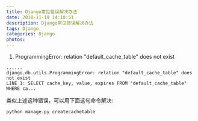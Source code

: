 ```yaml
---
title: Django常见错误解决办法
date: 2018-11-19 14:10:51
description: Django常见错误解决办法
tags: Django
categories: Django
photos:
---
```

1. ProgrammingError: relation "default_cache_table" does not exist

```text
......
django.db.utils.ProgrammingError: relation "default_cache_table" does not exist
LINE 1: SELECT cache_key, value, expires FROM "default_cache_table" WHERE ca...
```

类似上述这种错误，可以用下面这句命令解决:

```text
python manage.py createcachetable
```
